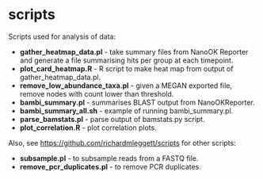 scripts
=======

Scripts used for analysis of data:

* **gather_heatmap_data.pl** - take summary files from NanoOK Reporter and generate a file summarising hits per group at each timepoint.
* **plot_card_heatmap.R** - R script to make heat map from output of gather_heatmap_data.pl.
* **remove_low_abundance_taxa.pl** - given a MEGAN exported file, remove nodes with count lower than threshold.
* **bambi_summary.pl** - summarises BLAST output from NanoOKReporter.
* **bambi_summary_all.sh** - example of running bambi_summary.pl.
* **parse_bamstats.pl** - parse output of bamstats.py script.
* **plot_correlation.R** - plot correlation plots.

Also, see https://github.com/richardmleggett/scripts for other scripts:

* **subsample.pl** - to subsample reads from a FASTQ file.
* **remove_pcr_duplicates.pl** - to remove PCR duplicates.
